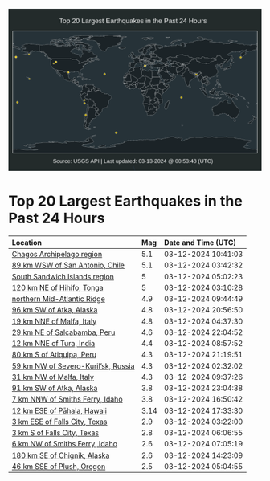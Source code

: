 ![Map](./map.png)

# Top 20 Largest Earthquakes in the Past 24 Hours

| Location | Mag | Date and Time (UTC) |
|:---|:---|:---|
| [Chagos Archipelago region](https://earthquake.usgs.gov/earthquakes/eventpage/us7000m4ub) | 5.1 | 03-12-2024 10:41:03 |
| [89 km WSW of San Antonio, Chile](https://earthquake.usgs.gov/earthquakes/eventpage/us7000m4sw) | 5.1 | 03-12-2024 03:42:32 |
| [South Sandwich Islands region](https://earthquake.usgs.gov/earthquakes/eventpage/us7000m4t7) | 5 | 03-12-2024 05:02:23 |
| [120 km NE of Hihifo, Tonga](https://earthquake.usgs.gov/earthquakes/eventpage/us7000m4ss) | 5 | 03-12-2024 03:10:28 |
| [northern Mid-Atlantic Ridge](https://earthquake.usgs.gov/earthquakes/eventpage/us7000m4u6) | 4.9 | 03-12-2024 09:44:49 |
| [96 km SW of Atka, Alaska](https://earthquake.usgs.gov/earthquakes/eventpage/us6000miha) | 4.8 | 03-12-2024 20:56:50 |
| [19 km NNE of Malfa, Italy](https://earthquake.usgs.gov/earthquakes/eventpage/us7000m4t4) | 4.8 | 03-12-2024 04:37:30 |
| [29 km NE of Salcabamba, Peru](https://earthquake.usgs.gov/earthquakes/eventpage/us6000mihq) | 4.6 | 03-12-2024 22:04:52 |
| [12 km NNE of Tura, India](https://earthquake.usgs.gov/earthquakes/eventpage/us7000m4tz) | 4.4 | 03-12-2024 08:57:52 |
| [80 km S of Atiquipa, Peru](https://earthquake.usgs.gov/earthquakes/eventpage/us6000miht) | 4.3 | 03-12-2024 21:19:51 |
| [59 km NW of Severo-Kuril’sk, Russia](https://earthquake.usgs.gov/earthquakes/eventpage/us7000m4sl) | 4.3 | 03-12-2024 02:32:02 |
| [31 km NW of Malfa, Italy](https://earthquake.usgs.gov/earthquakes/eventpage/us7000m4u4) | 4.3 | 03-12-2024 09:37:26 |
| [91 km SW of Atka, Alaska](https://earthquake.usgs.gov/earthquakes/eventpage/us6000mihy) | 3.8 | 03-12-2024 23:04:38 |
| [7 km NNW of Smiths Ferry, Idaho](https://earthquake.usgs.gov/earthquakes/eventpage/us7000m4v4) | 3.8 | 03-12-2024 16:50:42 |
| [12 km ESE of Pāhala, Hawaii](https://earthquake.usgs.gov/earthquakes/eventpage/hv74134911) | 3.14 | 03-12-2024 17:33:30 |
| [3 km ESE of Falls City, Texas](https://earthquake.usgs.gov/earthquakes/eventpage/tx2024ezzl) | 2.9 | 03-12-2024 03:22:00 |
| [3 km S of Falls City, Texas](https://earthquake.usgs.gov/earthquakes/eventpage/tx2024faew) | 2.8 | 03-12-2024 06:06:55 |
| [6 km NW of Smiths Ferry, Idaho](https://earthquake.usgs.gov/earthquakes/eventpage/us7000m4tm) | 2.6 | 03-12-2024 07:05:19 |
| [180 km SE of Chignik, Alaska](https://earthquake.usgs.gov/earthquakes/eventpage/ak0243bb5vjz) | 2.6 | 03-12-2024 14:23:09 |
| [46 km SSE of Plush, Oregon](https://earthquake.usgs.gov/earthquakes/eventpage/nn00874618) | 2.5 | 03-12-2024 05:04:55 |
